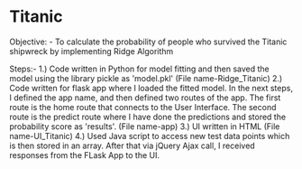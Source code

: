 # Titanic
Objective: - To calculate the probability of people who survived the Titanic shipwreck by implementing Ridge Algorithm

Steps:-
1.) Code written in Python for model fitting and then saved the model using the library pickle as 'model.pkl' (File name-Ridge_Titanic)
2.) Code written for flask app where I loaded the fitted model. In the next steps, I defined the app name, and then defined two routes of the app. The first route is the home route that connects to the User Interface. The second route is the predict route where I have done the predictions and stored the probability score as 'results'. (File name-app)
3.) UI written in HTML (File name-UI_Titanic)
4.) Used Java script to access new test data points which is then stored in an array. After that via jQuery Ajax call, I received responses from the FLask App to the UI.
